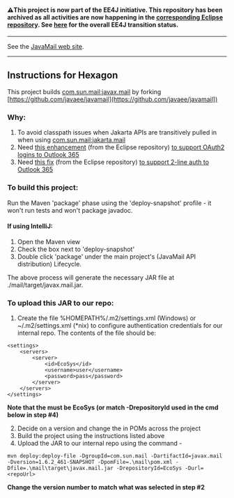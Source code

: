 #### :warning:This project is now part of the EE4J initiative. This repository has been archived as all activities are now happening in the [corresponding Eclipse repository](https://github.com/eclipse-ee4j/javamail). See [here](https://www.eclipse.org/ee4j/status.php) for the overall EE4J transition status.
 
---

See the [JavaMail web site](https://javaee.github.io/javamail).
 
---

## Instructions for Hexagon

This project builds [com.sun.mail:javax.mail](https://mvnrepository.com/artifact/com.sun.mail/javax.mail) by forking [https://github.com/javaee/javamail](https://github.com/javaee/javamail])

### Why:
1. To avoid classpath issues when Jakarta APIs are transitively pulled in when using [com.sun.mail:jakarta.mail](https://mvnrepository.com/artifact/com.sun.mail/jakarta.mail)
2. Need [this enhancement](https://github.com/bvfalcon/jakarta-mail/commit/5a352daaf6f8b2a0654693152c219dd0f4d0588c) (from the Eclipse repository) [to support OAuth2 logins to Outlook 365](https://github.com/eclipse-ee4j/mail/issues/416)
3. Need [this fix](https://github.com/eclipse-ee4j/mail/commit/ca3bb5ca37f4595fc4f8ccaf4454198e2140b638#diff-6c9a48bc0d510db9ea59cf4f3f41c404d7ce833ec22d2064153bcdafd67e65e9) (from the Eclipse repository) [to support 2-line auth to Outlook 365](https://github.com/eclipse-ee4j/mail/issues/461)

### To build this project:
Run the Maven 'package' phase using the 'deploy-snapshot' profile - it won't run tests and won't package javadoc. 

#### If using IntelliJ:
1. Open the Maven view 
2. Check the box next to 'deploy-snapshot'
3. Double click 'package' under the main project's (JavaMail API distribution) Lifecycle.

The above process will generate the necessary JAR file at ./mail/target/javax.mail.jar.

### To upload this JAR to our repo:
1. Create the file %HOMEPATH%/.m2/settings.xml (Windows) or ~/.m2/settings.xml (*nix) to configure authentication credentials for our internal repo. The contents of the file should be:
```
<settings>
    <servers>
        <server>
            <id>EcoSys</id>
            <username>user</username>
            <password>pass</password>
        </server>
    </servers>
</settings>
```

**Note that the <id> must be EcoSys (or match -DrepositoryId used in the cmd below in step #4)**

2. Decide on a version and change the <version> in POMs across the project
3. Build the project using the instructions listed above
4. Upload the JAR to our internal repo using the command -
```
mvn deploy:deploy-file -DgroupId=com.sun.mail -DartifactId=javax.mail -Dversion=1.6.2_461-SNAPSHOT -DpomFile=.\mail\pom.xml -Dfile=.\mail\target\javax.mail.jar -DrepositoryId=EcoSys -Durl=<repoUrl>
```

**Change the version number to match what was selected in step #2**